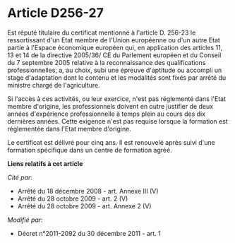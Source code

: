 # Article D256-27

Est réputé titulaire du certificat mentionné à l'article D. 256-23 le ressortissant d'un Etat membre de l'Union européenne ou
d'un autre Etat partie à l'Espace économique européen qui, en application des articles 11, 13 et 14 de la directive 2005/36/
CE du Parlement européen et du Conseil du 7 septembre 2005 relative à la reconnaissance des qualifications professionnelles,
a, au choix, subi une épreuve d'aptitude ou accompli un stage d'adaptation dont le contenu et les modalités sont fixés par
arrêté du ministre chargé de l'agriculture.

Si l'accès à ces activités, ou leur exercice, n'est pas réglementé dans l'Etat membre d'origine, les professionnels doivent
en outre justifier de deux années d'expérience professionnelle à temps plein au cours des dix dernières années. Cette
exigence n'est pas requise lorsque la formation est réglementée dans l'Etat membre d'origine.

Le certificat est délivré pour cinq ans. Il est renouvelé après suivi d'une formation spécifique dans un centre de formation
agréé.

**Liens relatifs à cet article**

_Cité par_:

  - Arrêté du 18 décembre 2008 - art. Annexe III (V)
  - Arrêté du 28 octobre 2009 - art. 2 (V)
  - Arrêté du 28 octobre 2009 - art. Annexe 2 (V)

_Modifié par_:

  - Décret n°2011-2092 du 30 décembre 2011 - art. 1
